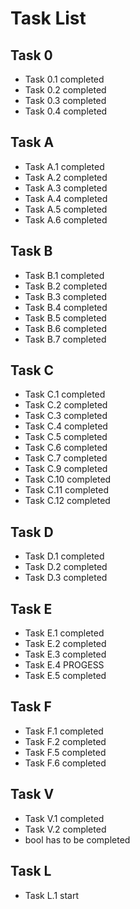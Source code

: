 # Task List

## Task 0
* Task 0.1 completed
* Task 0.2 completed
* Task 0.3 completed
* Task 0.4 completed
  
## Task A
* Task A.1 completed
* Task A.2 completed
* Task A.3 completed
* Task A.4 completed
* Task A.5 completed
* Task A.6 completed

## Task B
* Task B.1 completed
* Task B.2 completed
* Task B.3 completed
* Task B.4 completed
* Task B.5 completed
* Task B.6 completed
* Task B.7 completed

## Task C
* Task C.1 completed
* Task C.2 completed
* Task C.3 completed
* Task C.4 completed
* Task C.5 completed
* Task C.6 completed
* Task C.7 completed
* Task C.9 completed
* Task C.10 completed
* Task C.11 completed
* Task C.12 completed

## Task D
* Task D.1 completed
* Task D.2 completed
* Task D.3 completed

## Task E
* Task E.1 completed
* Task E.2 completed
* Task E.3 completed
* Task E.4 PROGESS
* Task E.5 completed

## Task F
* Task F.1 completed
* Task F.2 completed
* Task F.5 completed
* Task F.6 completed

## Task V
* Task V.1 completed
* Task V.2 completed
* bool has to be completed

## Task L
* Task L.1 start


